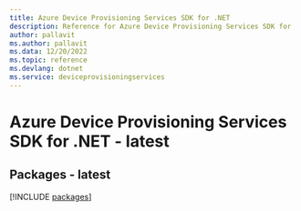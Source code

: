```yaml
---
title: Azure Device Provisioning Services SDK for .NET
description: Reference for Azure Device Provisioning Services SDK for .NET
author: pallavit
ms.author: pallavit
ms.data: 12/20/2022
ms.topic: reference
ms.devlang: dotnet
ms.service: deviceprovisioningservices
---
```

# Azure Device Provisioning Services SDK for .NET - latest
## Packages - latest
[!INCLUDE [packages](device-provisioning-services-index.md)]